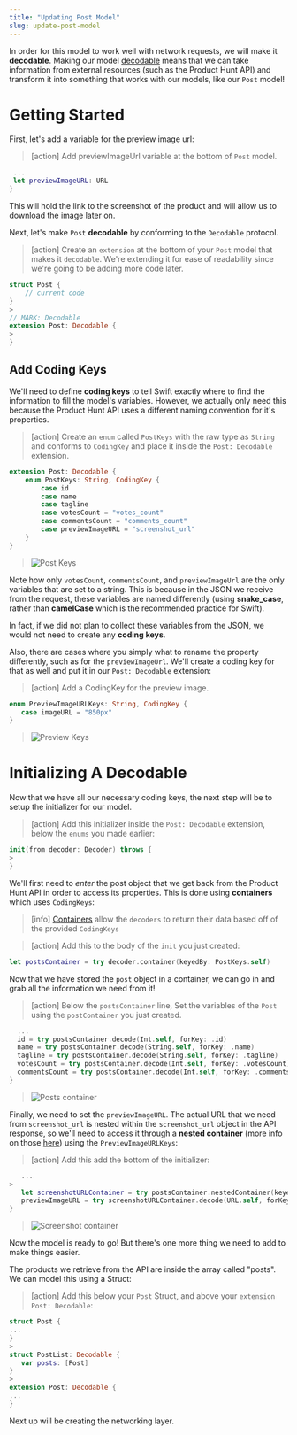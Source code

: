 ```yaml
---
title: "Updating Post Model"
slug: update-post-model
---
```


In order for this model to work well with network requests, we will make it **decodable**. Making our model [decodable](https://developer.apple.com/documentation/foundation/archives_and_serialization/encoding_and_decoding_custom_types) means that we can take information from external resources (such as the Product Hunt API) and transform it into something that works with our models, like our `Post` model!

# Getting Started

First, let's add a variable for the preview image url:

> [action]
> Add previewImageUrl variable at the bottom of `Post` model.
>
```swift
 ...
 let previewImageURL: URL
}
```

This will hold the link to the screenshot of the product and will allow us to download the image later on.

Next, let's make `Post` **decodable** by conforming to the `Decodable` protocol.

> [action]
> Create an `extension` at the bottom of your `Post` model that makes it `decodable`. We're extending it for ease of readability since we're going to be adding more code later.
>
```swift
struct Post {
    // current code
}
>
// MARK: Decodable
extension Post: Decodable {
>
}
```

## Add Coding Keys

We'll need to define **coding keys** to tell Swift exactly where to find the information to fill the model's variables. However, we actually only need this because the Product Hunt API uses a different naming convention for it's properties.

> [action]
> Create an `enum` called `PostKeys` with the raw type as `String` and conforms to `CodingKey` and place it inside the `Post: Decodable` extension.
>
```swift
extension Post: Decodable {
    enum PostKeys: String, CodingKey {
        case id
        case name
        case tagline
        case votesCount = "votes_count"
        case commentsCount = "comments_count"
        case previewImageURL = "screenshot_url"
    }
}
```
>
> ![Post Keys](assets/post-coding-keys.png)

Note how only `votesCount`, `commentsCount`, and `previewImageUrl` are the only variables that are set to a string. This is because in the JSON we receive from the request, these variables are named differently (using **snake_case**, rather than **camelCase** which is the recommended practice for Swift).

In fact, if we did not plan to collect these variables from the JSON, we would not need to create any **coding keys**.

Also, there are cases where you simply what to rename the property differently, such as for the `previewImageUrl`. We'll create a coding key for that as well and put it in our `Post: Decodable` extension:

> [action]
> Add a CodingKey for the preview image.
>
```swift
enum PreviewImageURLKeys: String, CodingKey {
   case imageURL = "850px"
}
```
>
> ![Preview Keys](assets/preview-coding-keys.png)

# Initializing A Decodable

Now that we have all our necessary coding keys, the next step will be to setup the initializer for our model.

> [action]
> Add this initializer inside the `Post: Decodable` extension, below the `enums` you made earlier:
>
```swift
init(from decoder: Decoder) throws {
>
}
```

We'll first need to _enter_ the post object that we get back from the Product Hunt API in order to access its properties. This is done using **containers** which uses `CodingKeys`:

> [info]
> [Containers](https://developer.apple.com/documentation/swift/decoder/2892621-container) allow the `decoders` to return their data based off of the provided `CodingKeys`

<!-- -->

> [action]
> Add this to the body of the `init` you just created:
>
```swift
let postsContainer = try decoder.container(keyedBy: PostKeys.self)
```

Now that we have stored the `post` object in a container, we can go in and grab all the information we need from it!

> [action]
> Below the `postsContainer` line, Set the variables of the `Post` using the `postContainer` you just created.
>
```swift
  ...
  id = try postsContainer.decode(Int.self, forKey: .id)
  name = try postsContainer.decode(String.self, forKey: .name)
  tagline = try postsContainer.decode(String.self, forKey: .tagline)
  votesCount = try postsContainer.decode(Int.self, forKey: .votesCount)
  commentsCount = try postsContainer.decode(Int.self, forKey: .commentsCount)
}
```
>
> ![Posts container](assets/post-container.png)

Finally, we need to set the `previewImageURL`. The actual URL that we need from `screenshot_url` is nested within the `screenshot_url` object in the API response, so we'll need to access it through a **nested container** (more info on those [here](https://developer.apple.com/documentation/swift/keyeddecodingcontainer/2893204-nestedcontainer)) using the `PreviewImageURLKeys`:

> [action]
> Add this add the bottom of the initializer:
>
```swift
   ...
>
   let screenshotURLContainer = try postsContainer.nestedContainer(keyedBy: PreviewImageURLKeys.self, forKey: .previewImageURL)
   previewImageURL = try screenshotURLContainer.decode(URL.self, forKey: .imageURL)
}
```
>
> ![Screenshot container](assets/screenshot-container.png)

Now the model is ready to go! But there's one more thing we need to add to make things easier.

The products we retrieve from the API are inside the array called "posts". We can model this using a Struct:

> [action]
> Add this below your `Post` Struct, and above your `extension Post: Decodable`:
>
```swift
struct Post {
...
}
>
struct PostList: Decodable {
   var posts: [Post]
}
>
extension Post: Decodable {
...
}
```

Next up will be creating the networking layer.
